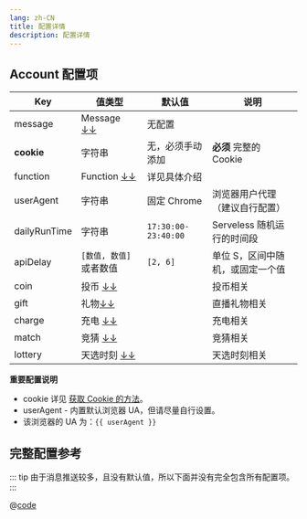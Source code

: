 ```yaml
---
lang: zh-CN
title: 配置详情
description: 配置详情
---
```


## Account 配置项

| Key          | 值类型                              | 默认值              | 说明                             |
| ------------ | ----------------------------------- | ------------------- | -------------------------------- |
| message      | Message [↓↓](./message.md)          | 无配置              |                                  |
| **cookie**   | 字符串                              | 无，必须手动添加    | **必须** 完整的 Cookie           |
| function     | Function [↓↓](./functions.md)       | 详见具体介绍        |                                  |
| userAgent    | 字符串                              | 固定 Chrome         | 浏览器用户代理 （建议自行配置）  |
| dailyRunTime | 字符串                              | `17:30:00-23:40:00` | Serveless 随机运行的时间段       |
| apiDelay     | `[数值, 数值]`或者数值              | `[2, 6]`            | 单位 S，区间中随机，或固定一个值 |
| coin         | 投币 [↓↓](./functions#投币)         |                     | 投币相关                         |
| gift         | 礼物[↓↓](./functions#直播间礼物)    |                     | 直播礼物相关                     |
| charge       | 充电 [↓↓](./functions#充电)         |                     | 充电相关                         |
| match        | 竞猜 [↓↓](./functions#竞猜)         |                     | 竞猜相关                         |
| lottery      | 天选时刻 [↓↓](./functions#天选时刻) |                     | 天选时刻相关                     |

**重要配置说明**

- cookie 详见 [获取 Cookie 的方法](./get_value.md#获取-cookie-的方法)。
- userAgent - 内置默认浏览器 UA，但请尽量自行设置。
- 该浏览器的 UA 为：<code>{{ userAgent }}</code>

## 完整配置参考

::: tip
由于消息推送较多，且没有默认值，所以下面并没有完全包含所有配置项。
:::

@[code](./all.json5)

<script setup>
import { ref, onMounted } from "vue";

const userAgent = ref('');

onMounted(() => {
  userAgent.value = navigator.userAgent;
});
</script>
